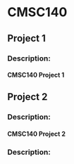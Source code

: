 # CMSC140 
## Project 1
### Description: 
#### CMSC140 Project 1
## Project 2
### Description: 
#### CMSC140 Project 2
### Description: 


